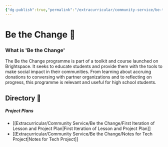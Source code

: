 ```yaml
---
{"dg-publish":true,"permalink":"/extracurricular/community-service/be-the-change/0-be-the-change-directory/","dgHomeLink":true,"dgPassFrontmatter":true}
---
```


# Be the Change 🎒

### What is 'Be the Change'
The Be the Change programme is part of a toolkit and course launched on Brightspace. It seeks to educate students and provide them with the tools to make social impact in their communities. From learning about accruing donations to conversing with partner organizations and to reflecting on progress, this programme is relevant and useful for high school students.

## Directory 🧭
##### Project Plans
- [[Extracurricular/Community Service/Be the Change/First Iteration of Lesson and Project Plan|First Iteration of Lesson and Project Plan]]
- [[Extracurricular/Community Service/Be the Change/Notes for Tech Project|Notes for Tech Project]]



